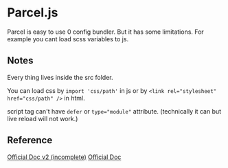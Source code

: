 # Parcel.js

Parcel is easy to use 0 config bundler. But it has some limitations. For example you cant load scss variables to js.

## Notes

Every thing lives inside the src folder.

You can load css by `import 'css/path'` in js or by `<link rel="stylesheet" href="css/path" />` in html.

script tag can't have `defer` or `type="module"` attribute.
(technically it can but live reload will not work.)

## Reference

[Official Doc v2 (incomplete)](https://v2.parceljs.org)
[Official Doc](https://parceljs.org/getting_started.html)
